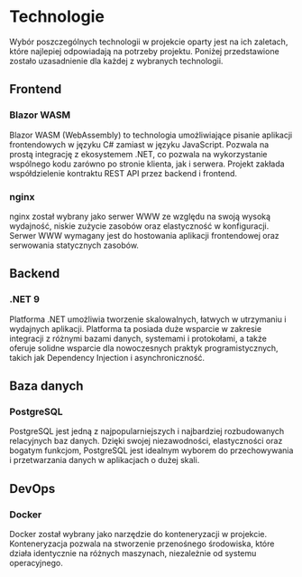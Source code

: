 # Technologie

Wybór poszczególnych technologii w projekcie oparty jest na ich zaletach, które najlepiej odpowiadają na potrzeby projektu. Poniżej przedstawione zostało uzasadnienie dla każdej z wybranych technologii.

## Frontend

### Blazor WASM 

Blazor WASM (WebAssembly) to technologia umożliwiające pisanie aplikacji frontendowych w języku C# zamiast w języku JavaScript. Pozwala na prostą integrację z ekosystemem .NET, co pozwala na wykorzystanie wspólnego kodu zarówno po stronie klienta, jak i serwera. Projekt zakłada współdzielenie kontraktu REST API przez backend i frontend.

### nginx

nginx został wybrany jako serwer WWW ze względu na swoją wysoką wydajność, niskie zużycie zasobów oraz elastyczność w konfiguracji. Serwer WWW wymagany jest do hostowania aplikacji frontendowej oraz serwowania statycznych zasobów.

## Backend

### .NET 9

Platforma .NET umożliwia tworzenie skalowalnych, łatwych w utrzymaniu i wydajnych aplikacji. Platforma ta posiada duże wsparcie w zakresie integracji z różnymi bazami danych, systemami i protokołami, a także oferuje solidne wsparcie dla nowoczesnych praktyk programistycznych, takich jak Dependency Injection i asynchroniczność.

## Baza danych

### PostgreSQL

PostgreSQL jest jedną z najpopularniejszych i najbardziej rozbudowanych relacyjnych baz danych. Dzięki swojej niezawodności, elastyczności oraz bogatym funkcjom, PostgreSQL jest idealnym wyborem do przechowywania i przetwarzania danych w aplikacjach o dużej skali.

## DevOps

### Docker

Docker został wybrany jako narzędzie do konteneryzacji w projekcie. Konteneryzacja pozwala na stworzenie przenośnego środowiska, które działa identycznie na różnych maszynach, niezależnie od systemu operacyjnego.